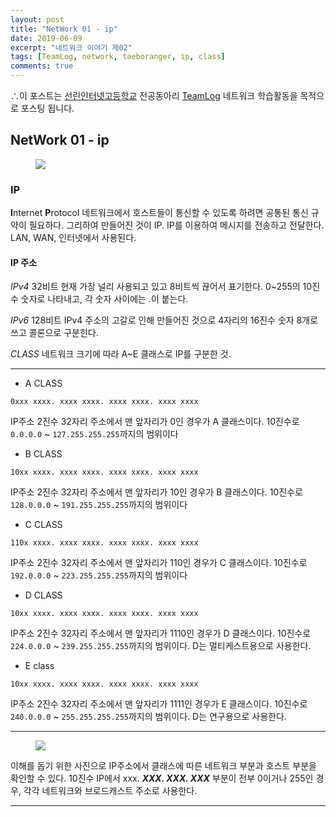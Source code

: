 ```yaml
---
layout: post
title: "NetWork 01 - ip"
date: 2019-06-09
excerpt: "네트워크 이야기 제02"
tags: [TeamLog, network, taeboranger, ip, class]
comments: true
---
```


∴이 포스트는 [선린인터넷고등학교](http://www.sunrint.hs.kr/index.do) 전공동아리 [TeamLog](https://teamlog.kr/) 네트워크 학습활동을 목적으로 포스팅 됩니다.

## NetWork 01 - ip

<figure>
    <img src="https://asiasociety.org/sites/default/files/styles/1200w/public/G/gcen_0.png?itok=AqwLP8yc">
</figure>

### IP

**I**nternet **P**rotocol
네트워크에서 호스트들이 통신할 수 있도록 하려면 공통된 통신 규약이 필요하다. 그리하여 만들어진 것이 IP. IP를 이용하여 메시지를 전송하고 전달한다. LAN, WAN, 인터넷에서 사용된다.

#### IP 주소

*IPv4*
32비트
현재 가장 널리 사용되고 있고 8비트씩 끊어서 표기한다. 0~255의 10진수 숫자로 나타내고, 각 숫자 사이에는 .이 붙는다.

*IPv6*
128비트
IPv4 주소의 고갈로 인해 만들어진 것으로 4자리의 16진수 숫자 8개로 쓰고 콜론으로 구분힌다.

*CLASS*
네트워크 크기에 따라 A~E 클래스로 IP를 구분한 것.

---
* A CLASS

`0xxx xxxx. xxxx xxxx. xxxx xxxx. xxxx xxxx`

IP주소 2진수 32자리 주소에서 맨 앞자리가 0인 경우가 A 클래스이다.
10진수로 `0.0.0.0` ~ `127.255.255.255`까지의 범위이다

* B CLASS

`10xx xxxx. xxxx xxxx. xxxx xxxx. xxxx xxxx`

IP주소 2진수 32자리 주소에서 맨 앞자리가 10인 경우가 B 클래스이다.
10진수로 `128.0.0.0` ~ `191.255.255.255`까지의 범위이다

* C CLASS

`110x xxxx. xxxx xxxx. xxxx xxxx. xxxx xxxx`

IP주소 2진수 32자리 주소에서 맨 앞자리가 110인 경우가 C 클래스이다.
10진수로 `192.0.0.0` ~ `223.255.255.255`까지의 범위이다

* D CLASS

`10xx xxxx. xxxx xxxx. xxxx xxxx. xxxx xxxx`

IP주소 2진수 32자리 주소에서 맨 앞자리가 1110인 경우가 D 클래스이다.
10진수로 `224.0.0.0` ~ `239.255.255.255`까지의 범위이다. D는 멀티케스트용으로 사용한다.

* E class

`10xx xxxx. xxxx xxxx. xxxx xxxx. xxxx xxxx`

IP주소 2진수 32자리 주소에서 맨 앞자리가 1111인 경우가 E 클래스이다.
10진수로 `240.0.0.0` ~ `255.255.255.255`까지의 범위이다. D는 연구용으로 사용한다.

---

<figure>
    <img src="https://t1.daumcdn.net/cfile/tistory/99068D495BE8101D34">
</figure>

이해를 돕기 위한 사진으로 IP주소에서 클래스에 따른 네트워크 부분과 호스트 부분을 확인할 수 있다.
10진수 IP에서 xxx. ***XXX. XXX. XXX*** 부분이 전부 0이거나 255인 경우, 각각 네트워크와 브로드캐스트 주소로 사용한다.

---
